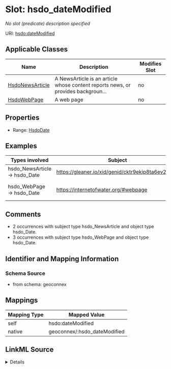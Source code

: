 

# Slot: hsdo_dateModified


_No slot (predicate) description specified_





URI: [hsdo:dateModified](http://schema.org/dateModified)



<!-- no inheritance hierarchy -->





## Applicable Classes

| Name | Description | Modifies Slot |
| --- | --- | --- |
| [HsdoNewsArticle](../classes/HsdoNewsArticle.md) | A NewsArticle is an article whose content reports news, or provides backgroun... |  no  |
| [HsdoWebPage](../classes/HsdoWebPage.md) | A web page |  no  |







## Properties

* Range: [HsdoDate](../classes/HsdoDate.md)






## Examples

| Types involved | Subject | Predicate | Object |
| --- | --- | --- | --- |
| hsdo_NewsArticle → hsdo_Date | https://gleaner.io/xid/genid/cktr9ekip8ta6ev27pkg | hsdo:dateModified | 2022-04-21T16:08:00.395Z |
| hsdo_WebPage → hsdo_Date | https://internetofwater.org/#webpage | hsdo:dateModified | 2023-07-18T14:52:28-04:00 |


## Comments

* 2 occurrences with subject type hsdo_NewsArticle and object type hsdo_Date.
* 3 occurrences with subject type hsdo_WebPage and object type hsdo_Date.

## Identifier and Mapping Information







### Schema Source


* from schema: geoconnex




## Mappings

| Mapping Type | Mapped Value |
| ---  | ---  |
| self | hsdo:dateModified |
| native | geoconnex/:hsdo_dateModified |




## LinkML Source

<details>
```yaml
name: hsdo_dateModified
description: No slot (predicate) description specified
comments:
- 2 occurrences with subject type hsdo_NewsArticle and object type hsdo_Date.
- 3 occurrences with subject type hsdo_WebPage and object type hsdo_Date.
examples:
- description: hsdo_NewsArticle → hsdo_Date
  object:
    example_object: '2022-04-21T16:08:00.395Z'
    example_predicate: hsdo:dateModified
    example_subject: https://gleaner.io/xid/genid/cktr9ekip8ta6ev27pkg
- description: hsdo_WebPage → hsdo_Date
  object:
    example_object: '2023-07-18T14:52:28-04:00'
    example_predicate: hsdo:dateModified
    example_subject: https://internetofwater.org/#webpage
from_schema: geoconnex
rank: 1000
slot_uri: hsdo:dateModified
alias: hsdo_dateModified
domain_of:
- hsdo_NewsArticle
- hsdo_WebPage
range: hsdo_Date

```
</details>